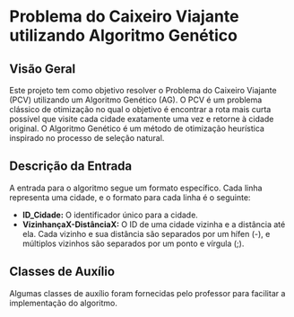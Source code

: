 # Problema do Caixeiro Viajante utilizando Algoritmo Genético

## Visão Geral
Este projeto tem como objetivo resolver o Problema do Caixeiro Viajante (PCV) utilizando um Algoritmo Genético (AG). O PCV é um problema clássico de otimização no qual o objetivo é encontrar a rota mais curta possível que visite cada cidade exatamente uma vez e retorne à cidade original. O Algoritmo Genético é um método de otimização heurística inspirado no processo de seleção natural.

## Descrição da Entrada
A entrada para o algoritmo segue um formato específico. Cada linha representa uma cidade, e o formato para cada linha é o seguinte:

- **ID_Cidade:** O identificador único para a cidade.
- **VizinhançaX-DistânciaX:** O ID de uma cidade vizinha e a distância até ela. Cada vizinho e sua distância são separados por um hífen (-), e múltiplos vizinhos são separados por um ponto e vírgula (;).

## Classes de Auxílio
Algumas classes de auxílio foram fornecidas pelo professor para facilitar a implementação do algoritmo.
